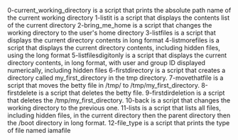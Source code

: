0-current_working_directory is a script that prints the absolute path name of the current working directory
1-listit is a script that displays the contents list of the current directory
2-bring_me_home is a script that changes the working directory to the user's home directory
3-listfiles is a script that displays the current directory contents in long format
4-listmorefiles is a script that displays the current directory contents, including hidden files, using the long format
5-listfilesdigitonly is a script that displays the current directory contents, in long format, with user and group ID displayed numerically, including hidden files
6-firstdirectory is a script that creates a directory called my_first_directory in the tmp directory.
7-movethatfile is a script that moves the betty file in /tmp/ to /tmp/my_first_directory.
8-firstdelete is a script that deletes the betty file.
9-firstdirdeletion is a script that deletes the /tmp/my_first_directory.
10-back is a script that changes the working directory to the previous one.
11-lists is a script that lists all files, including hidden files, in the current directory then the parent directory then the /boot directory in long format.
12-file_type is a script that prints the type of file named iamafile

